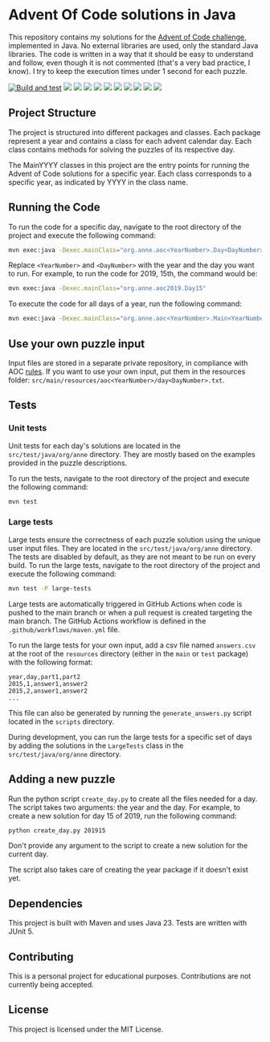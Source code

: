 # Advent Of Code solutions in Java

This repository contains my solutions for the [Advent of Code challenge](https://adventofcode.com/), implemented in Java.
No external libraries are used, only the standard Java libraries. The code is written in a way that it should be easy to understand and follow, even though it is not commented (that's a very bad practice, I know). I try to keep the execution times under 1 second for each puzzle.

[![Build and test](https://github.com/dapitch666/AdventOfCode/actions/workflows/maven.yml/badge.svg)](https://github.com/dapitch666/AdventOfCode/actions/workflows/maven.yml)
![](https://img.shields.io/badge/2015-34%20⭐-teal)
![](https://img.shields.io/badge/2016-50%20⭐-teal)
![](https://img.shields.io/badge/2017-50%20⭐-teal)
![](https://img.shields.io/badge/2018-50%20⭐-teal)
![](https://img.shields.io/badge/2019-50%20⭐-teal)
![](https://img.shields.io/badge/2020-50%20⭐-teal)
![](https://img.shields.io/badge/2021-50%20⭐-teal)
![](https://img.shields.io/badge/2022-50%20⭐-teal)
![](https://img.shields.io/badge/2023-50%20⭐-teal)
![](https://img.shields.io/badge/2024-50%20⭐-teal)

## Project Structure

The project is structured into different packages and classes. Each package represent a year and contains a class for each advent calendar day. Each class contains methods for solving the puzzles of its respective day.

The MainYYYY classes in this project are the entry points for running the Advent of Code solutions for a specific year. Each class corresponds to a specific year, as indicated by YYYY in the class name.

## Running the Code

To run the code for a specific day, navigate to the root directory of the project and execute the following command:

```bash
mvn exec:java -Dexec.mainClass="org.anne.aoc<YearNumber>.Day<DayNumber>"
```

Replace `<YearNumber>` and `<DayNumber>` with the year and the day you want to run. For example, to run the code for 2019, 15th, the command would be:

```bash
mvn exec:java -Dexec.mainClass="org.anne.aoc2019.Day15"
```

To execute the code for all days of a year, run the following command:

```bash
mvn exec:java -Dexec.mainClass="org.anne.aoc<YearNumber>.Main<YearNumber>"
```

## Use your own puzzle input

Input files are stored in a separate private repository, in compliance with AOC [rules](https://www.reddit.com/r/adventofcode/wiki/faqs/copyright/inputs/). If you want to use your own input, put them in the resources folder: `src/main/resources/aoc<YearNumber>/day<DayNumber>.txt`.

## Tests
### Unit tests

Unit tests for each day's solutions are located in the `src/test/java/org/anne` directory. They are mostly based on the examples provided in the puzzle descriptions.

To run the tests, navigate to the root directory of the project and execute the following command:

```bash
mvn test
```

### Large tests

Large tests ensure the correctness of each puzzle solution using the unique user input files. They are located in the `src/test/java/org/anne` directory. The tests are disabled by default, as they are not meant to be run on every build. To run the large tests, navigate to the root directory of the project and execute the following command:

```bash
mvn test -P large-tests
```

Large tests are automatically triggered in GitHub Actions when code is pushed to the main branch or when a pull request is created targeting the main branch. The GitHub Actions workflow is defined in the `.github/workflows/maven.yml` file.

To run the large tests for your own input, add a csv file named `answers.csv` at the root of the `resources` directory (either in the `main` or `test` package) with the following format:

```csv
year,day,part1,part2
2015,1,answer1,answer2
2015,2,answer1,answer2
...
``` 

This file can also be generated by running the `generate_answers.py` script located in the `scripts` directory.

During development, you can run the large tests for a specific set of days by adding the solutions in the `LargeTests` class in the `src/test/java/org/anne` directory.


## Adding a new puzzle

Run the python script `create_day.py` to create all the files needed for a day. The script takes two arguments: the year and the day. For example, to create a new solution for day 15 of 2019, run the following command:

```bash
python create_day.py 201915
```

Don't provide any argument to the script to create a new solution for the current day.

The script also takes care of creating the year package if it doesn't exist yet.

## Dependencies

This project is built with Maven and uses Java 23. Tests are written with JUnit 5.

## Contributing

This is a personal project for educational purposes. Contributions are not currently being accepted.

## License

This project is licensed under the MIT License.